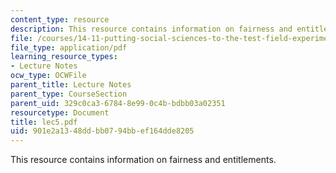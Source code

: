 ```yaml
---
content_type: resource
description: This resource contains information on fairness and entitlements.
file: /courses/14-11-putting-social-sciences-to-the-test-field-experiments-in-economics-spring-2006/901e2a1348ddbb0794bbef164dde8205_lec5.pdf
file_type: application/pdf
learning_resource_types:
- Lecture Notes
ocw_type: OCWFile
parent_title: Lecture Notes
parent_type: CourseSection
parent_uid: 329c0ca3-6784-8e99-0c4b-bdbb03a02351
resourcetype: Document
title: lec5.pdf
uid: 901e2a13-48dd-bb07-94bb-ef164dde8205
---
```

This resource contains information on fairness and entitlements.

